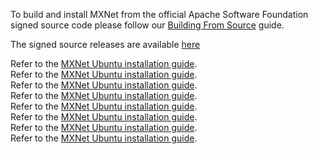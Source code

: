 <div class="v1-6-0">
  <p>
      To build and install MXNet from the official Apache Software Foundation signed source code please follow our <a href="/get_started/build_from_source">Building From Source</a> guide.
  </p>
  <p>
      The signed source releases are available <a href="/get_started/download">here</a>
  </p>
</div><!-- End of v1-6-0 -->

<div class="v1-5-1">
Refer to the <a href="/versions/1.5.0/ubuntu_setup.html">MXNet Ubuntu installation guide</a>.
</div><!-- End of v1-5-1 -->

<div class="v1-4-1">
Refer to the <a href="/versions/1.4.1/ubuntu_setup.html">MXNet Ubuntu installation guide</a>.
</div><!-- End of v1-4-1 -->

<div class="v1-3-1">
Refer to the <a href="/versions/1.3.1/ubuntu_setup.html">MXNet Ubuntu installation guide</a>.
</div><!-- End of v1-3-1 -->

<div class="v1-2-1">
Refer to the <a href="/versions/1.2.1/ubuntu_setup.html">MXNet Ubuntu installation guide</a>.
</div><!-- End of v1-2-1 -->

<div class="v1-1-0">
Refer to the <a href="/versions/1.1.0/ubuntu_setup.html">MXNet Ubuntu installation guide</a>.
</div><!-- End of v1-1-0 -->

<div class="v1-0-0">
Refer to the <a href="/versions/1.0.0/ubuntu_setup.html">MXNet Ubuntu installation guide</a>.
</div><!-- End of v1-0-0 -->

<div class="v0-12-1">
Refer to the <a href="/versions/0.12.1/ubuntu_setup.html">MXNet Ubuntu installation guide</a>.
<div><!-- End of v0-12-1 -->

<div class="v0-11-0">
Refer to the <a href="/versions/0.11.0/ubuntu_setup.html">MXNet Ubuntu installation guide</a>.
</div><!-- End of v0-11-0 -->

